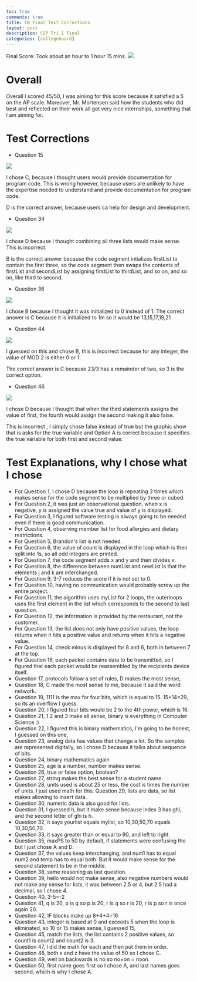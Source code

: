 ```yaml
---
toc: true
comments: true
title: CB Final Test Corrections
layout: post
description: CSP Tri 1 Final
categories: [collegeboard]
---
```


Final Score: Took about an hour to 1 hour 15 mins.
<img src="{{site.baseurl}}/images/final.png">


# Overall

Overall I scored 45/50, I was aiming for this score because it satisfied a 5 on the AP scale. Moreover, Mr. Mortensen said how the students who did best and reflected on their work all got very nice internships, something that I am aiming for. 

# Test Corrections
- Question 15
<img src="{{site.baseurl}}/images/question15.png">

I chose C, because I thought users would provide documentation for program code. This is wrong however, because users are unlikely to have the expertise needed to understand and provide documentation for program code. 

D is the correct answer, because users ca help for design and development.

- Question 34
<img src="{{site.baseurl}}/images/question34.png">

I chose D because I thought combining all three lists would make sense. This is incorrect.

B is the correct answer because the code segment intializes firstList to contain the first three, so the code segment then swaps the contents of firstList and secondList by assigning firstList to thirdList, and so on, and so on, like third to second. 

- Question 36
<img src="{{site.baseurl}}/images/question36.png">

I chose B because I thought it was initialized to 0 instead of 1. The correct answer is C because it is initialized to 1m so it would be 13,15,17,19,21

- Question 44
<img src="{{site.baseurl}}/images/question44.png">

I guessed on this and chose B, this is incorrect because for any integer, the value of MOD 2 is either 0 or 1.

The correct answer is C because 23/3 has a remainder of two, so 3 is the correct option.

- Question 46
<img src="{{site.baseurl}}/images/question46.png">

I chose D because I thought that when the third statements assigns the value of first, the fourth would assign the second making it also false. 

This is incorrect , I simply chose false instead of true but the graphic show that is asks for the true variable and Option A is correct because it specifies the true variable for both first and second value. 


# Test Explanations, why I chose what I chose
- For Question 1, I chose D because the loop is repeating 3 times which makes sense for the code segment to be multiplied by three or cubed. 
- For Question 2, it was just an observational question, when x is negative, y is assigned the value true and value of y is displayed. 
- For Question 3, I figured software testing is always going to be needed even if there is good communication. 
- For Question 4, observing member list for food allergies and dietary restrictions. 
- For Question 5, Brandon's list is not needed.
- For Question 6, the value of count is displayed in the loop which is then split into 1s, so all odd integers are printed.
- For Question 7, the code segment adds x and y and then divides x.
- For Question 8, the difference between numList and newList is that the elements j and k are interchanged. 
- For Question 9, 3-7 reduces the score if it is not set to 0.
- For Question 10, having no communication would probably screw up the entire project. 
- For Question 11, the algorithm uses myList for 2 loops, the outerloops uses the first element in the list which corresponds to the second to last question.
- For Question 12, the information is provided by the restaurant, not the customer. 
- For Question 13, the list does not only have positive values, the loop returns when it hits a positive value and returns when it hits a negative value. 
- For Question 14, check minus is displayed for 8 and 6, both in between 7 at the top.
- For Question 16, each packet contains data to be transmitted, so I figured that each packet would be reassembled by the recipients device itself. 
- Question 17, protocols follow a set of rules, D makes the most sense,
- Question 18, C made the most sense to me, because it said the word network.
- Question 19, 1111 is the max for four bits, which is equal to 15. 15+14=29, so its an overflow I guess.
- Question 20, I figured four bits would be 2 to the 4th power, which is 16. 
- Question 21, 1 2 and 3 make all sense, binary is everything in Computer Science :)
- Question 22, I figured this is binary mathematics, I'm going to be honest, I guessed on this one,
- Question 23, analog data has values that change a lot. So the samples are represented digitally, so I chose D because it talks about sequence of bits. 
- Question 24, binary mathematics again
- Question 25, age is a number, number makes sense.
- Question 26, true or false option, boolean?
- Question 27, string makes the best sense for a student name.
- Question 28, units used is about 25 or less, the cost is times the number of units. I just used math for this. 
Question 29, lists are data, so list makes allowing to insert data. 
- Question 30, numeric data is also good for lists.
- Question 31, I guessed h, but it make sense because index 3 has ghi, and the second letter of ghi is h. 
- Question 32, it says yourlist equals mylist, so 10,30,50,70 equals 10,30,50,70. 
- Question 33, it says greater than or equal to 90, and left to right. 
- Question 35, maxPS to 50 by default, if statements were confusing tho but I just chose A and D. 
- Question 37, the values keep interchanging, and num1 has to equal num2 and temp has to equal both. But it would make sense for the second statement to be in the middle.
- Question 38, same reasoning as last question.
- Question 39, hello would not make sense, also negative numbers would not make any sense for lists, it was between 2.5 or 4, but 2.5 had a decimal, so I chose 4.
- Question 40, 3-5=-2
- Question 41, q is 20, p is q so p is 20, r is q so r is 20, r is p so r is once again 20. 
- Question 42, IF blocks make up 8+4+4=16
- Question 43,  integer is based at 0 and exceeds 5 when the loop is eliminated, so 10 or 15 makes sense, I guessed 15,
- Question 45, match the lists, the list contains 2 positive values, so count1 is count2 and count2 is 3. 
- Question 47, I did the math for each and then put them in order.
- Question 48, both x and z have the value of 50 so I chose C.
- Question 49, well on backwards is no so no+on = noon. 
- Question 50, first name goes first so I chose A, and last names goes second, which is why I chose A. 